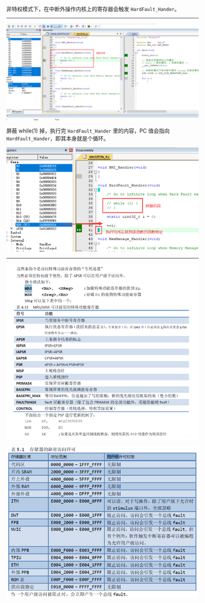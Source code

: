 非特权模式下，在中断外操作内核上的寄存器会触发 `HardFault_Hander`。

---

![hard fault](README.assets/hard_fault.png)

屏蔽 while(1) 掉，执行完 `HardFault_Hander` 里的内容，PC 值会指向 `HardFault_Hander`，即其本身就是个循环。

![no loop](README.assets/no_loop.png)

---

![special register](README.assets/special_register.png)

![permission](README.assets/permission.png)

